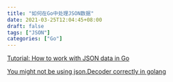 ```yaml
---
title: "如何在Go中处理JSON数据"
date: 2021-03-25T12:04:45+08:00
draft: false
tags: ["JSON"]
categories: ["Go"]
---
```




[Tutorial: How to work with JSON data in Go](https://itnext.io/welcome-to-just-enough-go-7dbef7e30188)

[You might not be using json.Decoder correctly in golang](https://mottaquikarim.github.io/dev/posts/you-might-not-be-using-json.decoder-correctly-in-golang/)